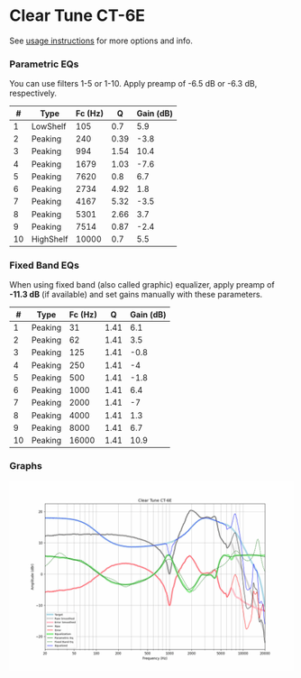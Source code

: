 # Clear Tune CT-6E
See [usage instructions](https://github.com/jaakkopasanen/AutoEq#usage) for more options and info.

### Parametric EQs
You can use filters 1-5 or 1-10. Apply preamp of -6.5 dB or -6.3 dB, respectively.

|   # | Type      |   Fc (Hz) |    Q |   Gain (dB) |
|-----|-----------|-----------|------|-------------|
|   1 | LowShelf  |       105 | 0.7  |         5.9 |
|   2 | Peaking   |       240 | 0.39 |        -3.8 |
|   3 | Peaking   |       994 | 1.54 |        10.4 |
|   4 | Peaking   |      1679 | 1.03 |        -7.6 |
|   5 | Peaking   |      7620 | 0.8  |         6.7 |
|   6 | Peaking   |      2734 | 4.92 |         1.8 |
|   7 | Peaking   |      4167 | 5.32 |        -3.5 |
|   8 | Peaking   |      5301 | 2.66 |         3.7 |
|   9 | Peaking   |      7514 | 0.87 |        -2.4 |
|  10 | HighShelf |     10000 | 0.7  |         5.5 |

### Fixed Band EQs
When using fixed band (also called graphic) equalizer, apply preamp of **-11.3 dB** (if available) and set gains manually with these parameters.

|   # | Type    |   Fc (Hz) |    Q |   Gain (dB) |
|-----|---------|-----------|------|-------------|
|   1 | Peaking |        31 | 1.41 |         6.1 |
|   2 | Peaking |        62 | 1.41 |         3.5 |
|   3 | Peaking |       125 | 1.41 |        -0.8 |
|   4 | Peaking |       250 | 1.41 |        -4   |
|   5 | Peaking |       500 | 1.41 |        -1.8 |
|   6 | Peaking |      1000 | 1.41 |         6.4 |
|   7 | Peaking |      2000 | 1.41 |        -7   |
|   8 | Peaking |      4000 | 1.41 |         1.3 |
|   9 | Peaking |      8000 | 1.41 |         6.7 |
|  10 | Peaking |     16000 | 1.41 |        10.9 |

### Graphs
![](./Clear%20Tune%20CT-6E.png)
